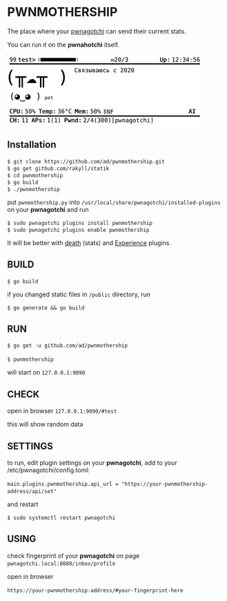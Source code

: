 #  PWNMOTHERSHIP

The place where your [pwnagotchi](https://pwnagotchi.ai/) can send their current stats.

You can run it on the **pwnahotchi** itself.



![DEMO](https://raw.githubusercontent.com/ad/pwnmothership/master/demo/demo.gif) 



## Installation

```shell
$ git clone https://github.com/ad/pwnmothership.git
$ go get github.com/rakyll/statik
$ cd pwnmothership
$ go build
$ ./pwnmothership
```

put `pwnmothership.py` into `/usr/local/share/pwnagotchi/installed-plugins` on your **pwnagotchi** and run

```shell
$ sudo pwnagotchi plugins install pwnmothership
$ sudo pwnagotchi plugins enable pwnmothership
```

It will be better with [death](https://github.com/dadav/pwnagotchi-custom-plugins) (stats) and [Experience](https://github.com/GaelicThunder/Experience-Plugin-Pwnagotchi) plugins.



## BUILD

```shell
$ go build
```

if you changed static files in `/public` directory, run

```shell
$ go generate && go build
```



## RUN

```shell
$ go get -u github.com/ad/pwnmothership

$ pwnmothership
```

will start on `127.0.0.1:9090`



## CHECK

open in browser `127.0.0.1:9090/#test` 

this will show random data



## SETTINGS

to run, edit plugin settings on your **pwnagotchi**, add to your /etc/pwnagotchi/config.toml:

`main.plugins.pwnmothership.api_url = "https://your-pwnmothership-address/api/set"`

and restart

```shell
$ sudo systemctl restart pwnagotchi
```



## USING

check fingerprint of your **pwnagotchi** on page `pwnagotchi.local:8080/inbox/profile`

open in browser

`https://your-pwnmothership-address/#your-fingerprint-here`

 